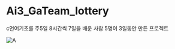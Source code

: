 # Ai3_GaTeam_lottery
c언어기초를 주5일 8시간씩 7일을 배운 사람 5명이  3일동안 만든 프로젝트

![A](https://user-images.githubusercontent.com/67216562/130784677-c65a1c21-333e-42a2-9b97-c37c07e5bc2f.png)
